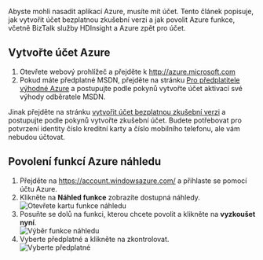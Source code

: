 Abyste mohli nasadit aplikací Azure, musíte mít účet. Tento článek popisuje, jak vytvořit účet bezplatnou zkušební verzi a jak povolit Azure funkce, včetně BizTalk služby HDInsight a Azure zpět pro účet.

## <a name="create-an-azure-account"></a>Vytvořte účet Azure

1.  Otevřete webový prohlížeč a přejděte k <http://azure.microsoft.com>
2.  Pokud máte předplatné MSDN, přejděte na stránku [Pro předplatitele výhodné Azure](https://azure.microsoft.com/pricing/member-offers/msdn-benefits-details/) a postupujte podle pokynů vytvořte účet aktivací své výhody odběratele MSDN.

   Jinak přejděte na stránku [vytvořit účet bezplatnou zkušební verzi](https://azure.microsoft.com/pricing/free-trial/) a postupujte podle pokynů vytvořte zkušební účet. Budete potřebovat pro potvrzení identity číslo kreditní karty a číslo mobilního telefonu, ale vám nebudou účtovat.

## <a name="enable-azure-preview-features"></a>Povolení funkcí Azure náhledu

1.  Přejděte na <https://account.windowsazure.com/> a přihlaste se pomocí účtu Azure.
2.  Klikněte na **Náhled funkce** zobrazíte dostupná náhledy.<br />
    ![Otevřete kartu funkce náhledu][1]
3.  Posuňte se dolů na funkci, kterou chcete povolit a klikněte na **vyzkoušet nyní**.<br />
    ![Výběr funkce náhledu][2]
4.  Vyberte předplatné a klikněte na zkontrolovat.<br />
    ![Vyberte předplatné][3]

[1]: ./media/create-an-azure-account/antares-iaas-preview-01.png
[2]: ./media/create-an-azure-account/antares-iaas-preview-05.png
[3]: ./media/create-an-azure-account/antares-iaas-preview-06.png
